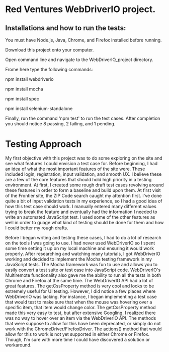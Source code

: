 # Red Ventures WebDriverIO project.
## Installations and how to run the tests:
You must have Node.js, Java, Chrome, and Firefox installed before running.

Download this project onto your computer.

Open command line and navigate to the WebDriverIO_project directory.

Frome here type the following commands:

npm install webdriverio

npm install mocha

npm install spec

npm install selenium-standalone

Finally, run the command 'npm test' to run the test cases.  After completion you should notice 8 passing, 2 failing, and 1 pending.


# Testing Approach
My first objective with this project was to do some exploring on the site and see what features I could envision a test case for.  Before beginning, I had an idea of what the most important features of the site were.  These included login, registration, input validation, and smooth UX.  I believe these are a few of the core features that should hold high priority in a testing environment.  At first, I created some rough draft test cases revolving around these features in order to form a baseline and build upon them.  At first visit of the Frontier site, the ZIP Code search caught my attention first.  I've done quite a bit of input validation tests in my experience, so I had a good idea of how this test case should work.  I manually entered many different values trying to break the feature and eventually had the information I needed to write an automated JavaScript test.  I used some of the other features as well in order to guage what kind of testing should be done for them and how I could better my rough drafts. 

Before I began writing and testing these cases, I had to do a lot of research on the tools I was going to use.  I had never used WebDriverIO so I spent some time setting it up on my local machine and ensuring it would work properly.  After researching and watching many tutorials, I got WebDriverIO working and decided to implement the Mocha testing framework in my JavaScript tests.  The Mocha framework was fun to use and allows you to easily convert a test suite or test case into JavaScript code.  WebDriverIO's Multiremote functionality also gave me the ability to run all the tests in both Chrome and Firefox at the same time.  The WebDriverIO API had a lot of great features.  The getCssProperty method is very cool and looks to be extremely useful for UI testing.  However, I did notice a few places where WebDriverIO was lacking.  For instance, I began implementing a test case that would test to make sure that when the mouse was hovering over a specific item, that item would change color.  The getCssProperty method made this very easy to test, but after extensive Googling, I realized there was no way to hover over an item via the WebDriverIO API.  The methods that were suppose to allow for this have been deprecated, or simply do not work with the ChromeDriver/FirefoxDriver.  The actions() method that would allow for this to work is not yet supported in either Chrome or Firefox.  Though, I'm sure with more time I could have discovered a solution or workaround.

# 
